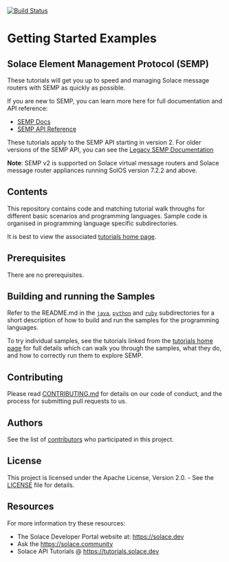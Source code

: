 [![Build Status](https://travis-ci.org/SolaceSamples/solace-samples-semp.svg?branch=master)](https://travis-ci.org/SolaceSamples/solace-samples-semp)

# Getting Started Examples
## Solace Element Management Protocol (SEMP)

These tutorials will get you up to speed and managing Solace message routers with SEMP as quickly as possible. 

If you are new to SEMP, you can learn more here for full documentation and API reference:

* [SEMP Docs](https://docs.solace.com/SEMP/Using-SEMP.htm#mc-main-content)
* [SEMP API Reference](https://docs.solace.com/SEMP/SEMP-API-Ref.htm)

These tutorials apply to the SEMP API starting in version 2. For older versions of the SEMP API, you can see the [Legacy SEMP Documentation](https://docs.solace.com/SEMP/Using-Legacy-SEMP.htm)

**Note**: SEMP v2 is supported on Solace virtual message routers and Solace message router appliances running SolOS version 7.2.2 and above.

## Contents

This repository contains code and matching tutorial walk throughs for different basic scenarios and programming languages. Sample code is organised in programming language specific subdirectories. 

It is best to view the associated [tutorials home page](https://tutorials.solace.dev/semp).

## Prerequisites

There are no prerequisites. 

## Building and running the Samples

Refer to the README.md in the [`java`](https://github.com/SolaceSamples/solace-samples-semp/tree/master/java), [`python`](https://github.com/SolaceSamples/solace-samples-semp/tree/master/python) and [`ruby`](https://github.com/SolaceSamples/solace-samples-semp/tree/master/ruby) subdirectories for a short description of how to build and run the samples for the programming languages.

To try individual samples, see the tutorials linked from the [tutorials home page](https://tutorials.solace.dev/semp) for full details which can walk you through the samples, what they do, and how to correctly run them to explore SEMP.

## Contributing

Please read [CONTRIBUTING.md](CONTRIBUTING.md) for details on our code of conduct, and the process for submitting pull requests to us.

## Authors

See the list of [contributors](https://github.com/SolaceSamples/solace-samples-semp/contributors) who participated in this project.

## License

This project is licensed under the Apache License, Version 2.0. - See the [LICENSE](LICENSE) file for details.

## Resources

For more information try these resources:

- The Solace Developer Portal website at: https://solace.dev
- Ask the https://solace.community
- Solace API Tutorials @ https://tutorials.solace.dev

